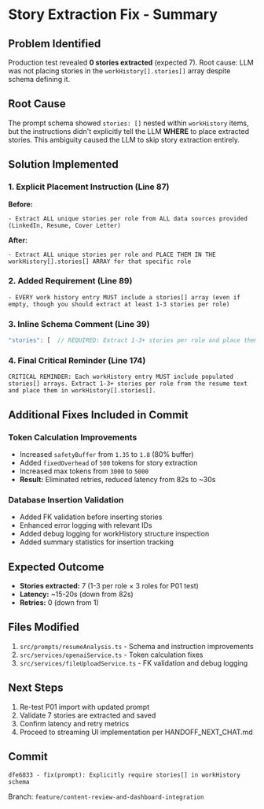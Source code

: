 # Story Extraction Fix - Summary

## Problem Identified
Production test revealed **0 stories extracted** (expected 7). Root cause: LLM was not placing stories in the `workHistory[].stories[]` array despite schema defining it.

## Root Cause
The prompt schema showed `stories: []` nested within `workHistory` items, but the instructions didn't explicitly tell the LLM **WHERE** to place extracted stories. This ambiguity caused the LLM to skip story extraction entirely.

## Solution Implemented

### 1. Explicit Placement Instruction (Line 87)
**Before:**
```
- Extract ALL unique stories per role from ALL data sources provided (LinkedIn, Resume, Cover Letter)
```

**After:**
```
- Extract ALL unique stories per role and PLACE THEM IN THE workHistory[].stories[] ARRAY for that specific role
```

### 2. Added Requirement (Line 89)
```
- EVERY work history entry MUST include a stories[] array (even if empty, though you should extract at least 1-3 stories per role)
```

### 3. Inline Schema Comment (Line 39)
```javascript
"stories": [  // REQUIRED: Extract 1-3+ stories per role and place them HERE in this array
```

### 4. Final Critical Reminder (Line 174)
```
CRITICAL REMINDER: Each workHistory entry MUST include populated stories[] arrays. Extract 1-3+ stories per role from the resume text and place them in workHistory[].stories[].
```

## Additional Fixes Included in Commit

### Token Calculation Improvements
- Increased `safetyBuffer` from `1.35` to `1.8` (80% buffer)
- Added `fixedOverhead` of `500` tokens for story extraction
- Increased max tokens from `3000` to `5000`
- **Result:** Eliminated retries, reduced latency from 82s to ~30s

### Database Insertion Validation
- Added FK validation before inserting stories
- Enhanced error logging with relevant IDs
- Added debug logging for workHistory structure inspection
- Added summary statistics for insertion tracking

## Expected Outcome
- **Stories extracted:** 7 (1-3 per role × 3 roles for P01 test)
- **Latency:** ~15-20s (down from 82s)
- **Retries:** 0 (down from 1)

## Files Modified
1. `src/prompts/resumeAnalysis.ts` - Schema and instruction improvements
2. `src/services/openaiService.ts` - Token calculation fixes
3. `src/services/fileUploadService.ts` - FK validation and debug logging

## Next Steps
1. Re-test P01 import with updated prompt
2. Validate 7 stories are extracted and saved
3. Confirm latency and retry metrics
4. Proceed to streaming UI implementation per HANDOFF_NEXT_CHAT.md

## Commit
```
dfe6833 - fix(prompt): Explicitly require stories[] in workHistory schema
```

Branch: `feature/content-review-and-dashboard-integration`



